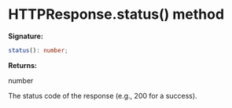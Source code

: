 # HTTPResponse.status() method

**Signature:**

```typescript
status(): number;
```

**Returns:**

number

The status code of the response (e.g., 200 for a success).
